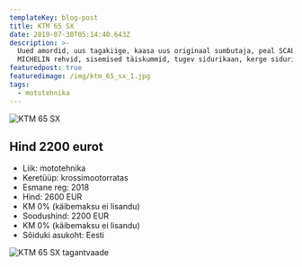 ```yaml
---
templateKey: blog-post
title: KTM 65 SX
date: 2019-07-30T05:14:40.643Z
description: >-
  Uued amordid, uus tagakiige, kaasa uus originaal sumbutaja, peal SCALVINI,
  MICHELIN rehvid, sisemised täiskummid, tugev sidurikaan, kerge sidurikorv.
featuredpost: true
featuredimage: /img/ktm_65_sx_1.jpg
tags:
  - mototehnika
---
```

![KTM 65 SX](/img/ktm_65_sx_1.jpg "KTM 65 SX")

## Hind 2200 eurot

* Liik:	mototehnika
* Keretüüp:	krossimootorratas
* Esmane reg:	2018
* Hind:	2600 EUR
* KM 0% (käibemaksu ei lisandu)
* Soodushind:	2200 EUR
* KM 0% (käibemaksu ei lisandu)
* Sõiduki asukoht: Eesti

![KTM 65 SX tagantvaade](/img/ktm_65_sx_2.jpg "KTM 65 SX tagantvaade")

